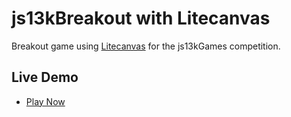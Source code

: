 # js13kBreakout with Litecanvas

Breakout game using [Litecanvas](https://github.com/litecanvas/game-engine) for the js13kGames competition.

## Live Demo

- [Play Now](https://breakouts.js13kgames.com/Litecanvas/build/)
